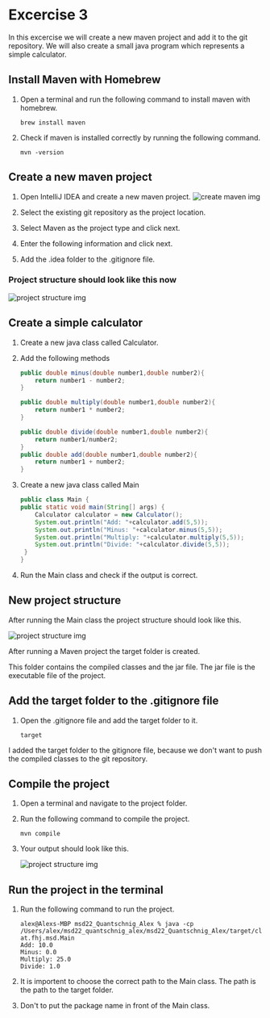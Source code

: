 # Excercise 3

In this excercise we will create a new maven project and add it to the git repository.
We will also create a small java program which represents a simple calculator.

## Install Maven with Homebrew

1. Open a terminal and run the following command to install maven with homebrew.

    ```terminal
    brew install maven
    ```

2. Check if maven is installed correctly by running the following command.

    ```terminal
    mvn -version
    ```

## Create a new maven project

1. Open IntelliJ IDEA and create a new maven project.
![create maven img](resources/images/create_maven.png)

2. Select the existing git repository as the project location.

3. Select Maven as the project type and click next.

4. Enter the following information and click next.

5. Add the .idea folder to the .gitignore file.

### Project structure should look like this now

![project structure img](resources/images/project_structure.png)

## Create a simple calculator

1. Create a new java class called Calculator.
2. Add the following methods

    ```java
    public double minus(double number1,double number2){
        return number1 - number2;
    }

    public double multiply(double number1,double number2){
        return number1 * number2;
    }

    public double divide(double number1,double number2){
        return number1/number2;
    }
    public double add(double number1,double number2){
        return number1 + number2;
    }
    ```

3. Create a new java class called Main

    ```java
   public class Main {
    public static void main(String[] args) {
        Calculator calculator = new Calculator();
        System.out.println("Add: "+calculator.add(5,5));
        System.out.println("Minus: "+calculator.minus(5,5));
        System.out.println("Multiply: "+calculator.multiply(5,5));
        System.out.println("Divide: "+calculator.divide(5,5));
     }
    }
    ```
  
4. Run the Main class and check if the output is correct.

## New project structure

After running the Main class the project structure should look like this.

![project structure img](resources/images/ex3_1.png)

After running a Maven project the target folder is created.

This folder contains the compiled classes and the jar file. The jar file is the executable file of the project.

## Add the target folder to the .gitignore file

1. Open the .gitignore file and add the target folder to it.

    ```gitignore
    target
    ```

I added the target folder to the gitignore file, because we don't want to push the compiled classes  to the git repository.

## Compile the project

1. Open a terminal and navigate to the project folder.

2. Run the following command to compile the project.

    ```terminal
    mvn compile
    ```

3. Your output should look like this.

    ![project structure img](resources/images/ex3_2.png)

## Run the project in the terminal

1. Run the following command to run the project.

    ```terminal
    alex@Alexs-MBP msd22_Quantschnig_Alex % java -cp /Users/alex/msd22_quantschnig_alex/msd22_Quantschnig_Alex/target/classes at.fhj.msd.Main
    Add: 10.0
    Minus: 0.0
    Multiply: 25.0
    Divide: 1.0
    ```

2. It is importent to choose the correct path to the Main class. The path is the path to the target folder.

3. Don't to put the package name in front of the Main class.
